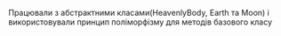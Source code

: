 Працювали з абстрактними класами(HeavenlyBody, Earth та Moon) і  використовували принцип поліморфізму для методів базового класу  

